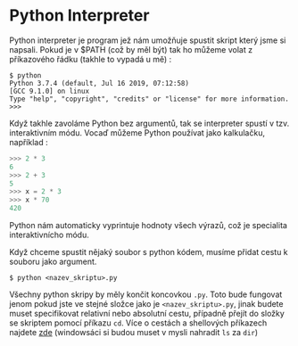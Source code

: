 # Python Interpreter

Python interpreter je program jež nám umožňuje spustit skript který jsme si napsali.
Pokud je v $PATH (což by měl být) tak ho můžeme volat z příkazového řádku (takhle to vypadá u mě) :
```shell
$ python
Python 3.7.4 (default, Jul 16 2019, 07:12:58) 
[GCC 9.1.0] on linux
Type "help", "copyright", "credits" or "license" for more information.
>>>
```
Když takhle zavoláme Python bez argumentů, tak se interpreter spustí v tzv. interaktivním módu.
Vocaď můžeme Python používat jako kalkulačku, například :
```python
>>> 2 * 3
6
>>> 2 + 3
5
>>> x = 2 * 3
>>> x * 70
420
```
Python nám automaticky vyprintuje hodnoty všech výrazů, což je specialita interaktivnícho módu.

Když chceme spustit nějaký soubor s python kódem, musíme přidat cestu k souboru jako argument.
```shell
$ python <nazev_skriptu>.py
```
Všechny python skripy by měly končit koncovkou `.py`.
Toto bude fungovat jenom pokud jste ve stejné složce jako je `<nazev_skriptu>.py`, jinak budete muset specifikovat relativní nebo absolutní cestu, případně přejít do složky se skriptem pomocí příkazu `cd`. Více o cestách a shellových příkazech najdete [zde](https://ryanstutorials.net/linuxtutorial/navigation.php) (windowsáci si budou muset v mysli nahradit `ls` za `dir`)
